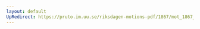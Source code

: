 ```yaml
---
layout: default
UpRedirect: https://pruto.im.uu.se/riksdagen-motions-pdf/1867/mot_1867__ak__47.pdf
---
```

